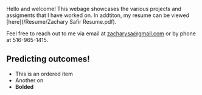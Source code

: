 Hello and welcome! This webage showcases the various projects and assigments that I have worked on. In addtiton, my resume can be viewed [here](/Resume/Zachary Safir Resume.pdf). 

Feel free to reach out to me via email at [zacharysa@gmail.com](mailto:zacharysa@gmail.com) or by phone at 516-965-1415.


## Predicting outcomes!
* This is an ordered item
* Another on 
* **Bolded**